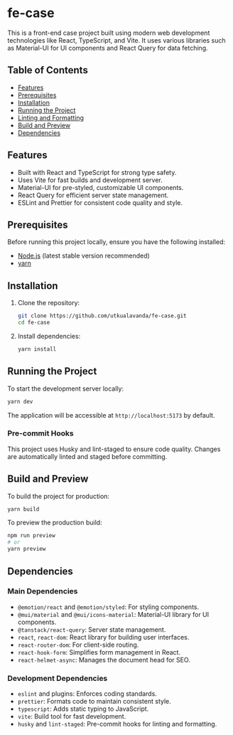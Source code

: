 # fe-case

This is a front-end case project built using modern web development technologies like React, TypeScript, and Vite. It uses various libraries such as Material-UI for UI components and React Query for data fetching.

## Table of Contents

- [Features](#features)
- [Prerequisites](#prerequisites)
- [Installation](#installation)
- [Running the Project](#running-the-project)
- [Linting and Formatting](#linting-and-formatting)
- [Build and Preview](#build-and-preview)
- [Dependencies](#dependencies)

## Features

- Built with React and TypeScript for strong type safety.
- Uses Vite for fast builds and development server.
- Material-UI for pre-styled, customizable UI components.
- React Query for efficient server state management.
- ESLint and Prettier for consistent code quality and style.

## Prerequisites

Before running this project locally, ensure you have the following installed:

- [Node.js](https://nodejs.org/) (latest stable version recommended)
- [yarn](https://yarnpkg.com/)

## Installation

1. Clone the repository:

   ```bash
   git clone https://github.com/utkualavanda/fe-case.git
   cd fe-case
   ```

2. Install dependencies:

   ```bash
   yarn install
   ```

## Running the Project

To start the development server locally:

```bash
yarn dev
```

The application will be accessible at `http://localhost:5173` by default.

### Pre-commit Hooks

This project uses Husky and lint-staged to ensure code quality. Changes are automatically linted and staged before committing.

## Build and Preview

To build the project for production:

```bash
yarn build
```

To preview the production build:

```bash
npm run preview
# or
yarn preview
```

## Dependencies

### Main Dependencies

- `@emotion/react` and `@emotion/styled`: For styling components.
- `@mui/material` and `@mui/icons-material`: Material-UI library for UI components.
- `@tanstack/react-query`: Server state management.
- `react`, `react-dom`: React library for building user interfaces.
- `react-router-dom`: For client-side routing.
- `react-hook-form`: Simplifies form management in React.
- `react-helmet-async`: Manages the document head for SEO.

### Development Dependencies

- `eslint` and plugins: Enforces coding standards.
- `prettier`: Formats code to maintain consistent style.
- `typescript`: Adds static typing to JavaScript.
- `vite`: Build tool for fast development.
- `husky` and `lint-staged`: Pre-commit hooks for linting and formatting.
